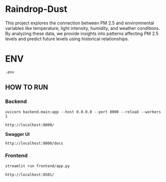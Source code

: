 # Raindrop-Dust
This project explores the connection between PM 2.5 and environmental variables like temperature, light intensity, humidity, and weather conditions. By analyzing these data, we provide insights into patterns affecting PM 2.5 levels and predict future levels using historical relationships.

# ENV
```
.env
```

## HOW TO RUN

### Backend
```
uvicorn backend.main:app --host 0.0.0.0 --port 8000 --reload --workers 1
```
```
http://localhost:8000/
```
**Swagger UI**
```
http://localhost:8000/docs
```

### Frontend
```
streamlit run frontend/app.py
```
```
http://localhost:8501/
```

